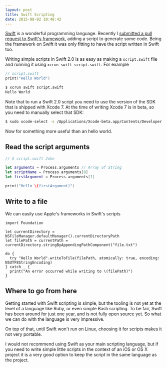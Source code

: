 ```yaml
---
layout: post
title: Swift Scripting
date: 2015-08-02 10:48:42
---
```


[Swift](https://developer.apple.com/swift/blog/) is a wonderful programming language. Recently I [submitted a pull request to Swift's framework](https://github.com/thoughtbot/Curry/pull/4), adding a script to generate some code. Being the framework on Swift it was only fitting to have the script written in Swift too.

Writing simple scripts in Swift 2.0 is as easy as making a `script.swift` file and running it using `xcrun swift script.swift`. For example

```swift
// script.swift
print("Hello World")
```

```bash
$ xcrun swift script.swift
Hello World
```

Note that to run a Swift 2.0 script you need to use the version of the SDK that is shipped with Xcode 7. At the time of writing Xcode 7 is in beta, so you need to manually select that SDK:

```bash
$ sudo xcode-select -s /Applications/Xcode-beta.app/Contents/Developer
```

Now for something more useful than an hello world.

## Read the script arguments

```swift
// $ script.swift John

let arguments = Process.arguments // Array of String
let scriptName = Process.arguments[0]
let firstArgument = Process.arguments[1]

print("Hello \(firstArgument)")
```

## Write to a file

We can easily use Apple's frameworks in Swift's scripts

```
import Foundation

let currentDirectory = NSFileManager.defaultManager().currentDirectoryPath
let filePath = currentPath = currentDirectory.stringByAppendingPathComponent("file.txt")

do {
  try "Hello World".writeToFile(filePath, atomically: true, encoding: NSUTF8StringEncoding)
} catch _ {
  print("An error occurred while writing to \(filePath)")
}
```

## Where to go from here

Getting started with Swift scripting is simple, but the tooling is not yet at the level of a language like Ruby, or even simple Bash scripting. To be fair, Swift has been around for just one year, and is not fully open source yet. So what we can do with the language is very impressive.

On top of that, until Swift won't run on Linux, choosing it for scripts makes it not very portable.

I would not recommend using Swift as your main scripting language, but if you need to write simple little scripts in the context of an iOS or OS X project it is a very good option to keep the script in the same language as the project.

